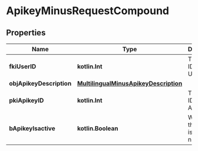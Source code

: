 
# ApikeyMinusRequestCompound

## Properties
Name | Type | Description | Notes
------------ | ------------- | ------------- | -------------
**fkiUserID** | **kotlin.Int** | The unique ID of the User | 
**objApikeyDescription** | [**MultilingualMinusApikeyDescription**](MultilingualMinusApikeyDescription.md) |  | 
**pkiApikeyID** | **kotlin.Int** | The unique ID of the Apikey |  [optional]
**bApikeyIsactive** | **kotlin.Boolean** | Whether the apikey is active or not |  [optional]



